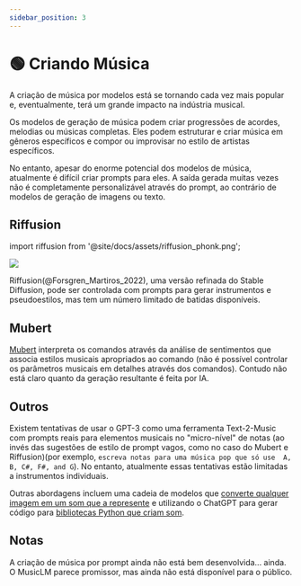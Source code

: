 ```yaml
---
sidebar_position: 3
---
```


# 🟢 Criando Música

A criação de música por modelos está se tornando cada vez mais popular e, eventualmente, terá um grande impacto na indústria musical.

Os modelos de geração de música podem criar progressões de acordes, melodias ou músicas completas. Eles podem estruturar e criar música em gêneros específicos e compor ou improvisar no estilo de artistas específicos.

No entanto, apesar do enorme potencial dos modelos de música, atualmente é difícil criar prompts para eles. A saída gerada muitas vezes não é completamente personalizável através do prompt, ao contrário de modelos de geração de imagens ou texto.

## Riffusion
import riffusion from '@site/docs/assets/riffusion_phonk.png';

<div style={{textAlign: 'center'}}>
  <img src={riffusion} style={{width: "500px"}} />
</div>

Riffusion(@Forsgren_Martiros_2022), uma versão refinada do Stable Diffusion, pode ser controlada com prompts para gerar instrumentos e pseudoestilos, mas tem um número limitado de batidas disponíveis.

## Mubert

[Mubert](https://mubert.com/) interpreta os comandos através da análise de sentimentos que associa estilos musicais apropriados ao comando (não é possível controlar os parâmetros musicais em detalhes através dos comandos). Contudo não está claro quanto da geração resultante é feita por IA.

## Outros

Existem tentativas de usar o GPT-3 como uma ferramenta Text-2-Music com prompts reais para elementos musicais no "micro-nível" de notas (ao invés das sugestões de estilo de prompt vagos, como no caso do Mubert e Riffusion)(por exemplo,  `escreva notas para uma música pop que só use  A, B, C#, F#, and G`). No entanto, atualmente essas tentativas estão limitadas a instrumentos individuais.

Outras abordagens incluem uma cadeia de modelos que [converte qualquer imagem em um som que a represente](https://huggingface.co/spaces/fffiloni/img-to-music) e utilizando o ChatGPT para gerar código para [bibliotecas Python que criam som](https://twitter.com/teropa/status/1598713756074246145).

## Notas

A criação de música por prompt ainda não está bem desenvolvida... ainda. O MusicLM parece promissor, mas ainda não está disponível para o público.